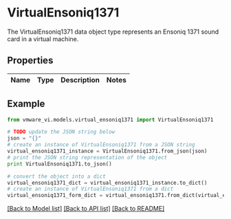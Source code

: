 # VirtualEnsoniq1371

The VirtualEnsoniq1371 data object type represents an Ensoniq 1371 sound card in a virtual machine. 

## Properties
Name | Type | Description | Notes
------------ | ------------- | ------------- | -------------

## Example

```python
from vmware_vi.models.virtual_ensoniq1371 import VirtualEnsoniq1371

# TODO update the JSON string below
json = "{}"
# create an instance of VirtualEnsoniq1371 from a JSON string
virtual_ensoniq1371_instance = VirtualEnsoniq1371.from_json(json)
# print the JSON string representation of the object
print VirtualEnsoniq1371.to_json()

# convert the object into a dict
virtual_ensoniq1371_dict = virtual_ensoniq1371_instance.to_dict()
# create an instance of VirtualEnsoniq1371 from a dict
virtual_ensoniq1371_form_dict = virtual_ensoniq1371.from_dict(virtual_ensoniq1371_dict)
```
[[Back to Model list]](../README.md#documentation-for-models) [[Back to API list]](../README.md#documentation-for-api-endpoints) [[Back to README]](../README.md)



